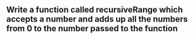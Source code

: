 ## Write a function called recursiveRange which accepts a number and adds up all the numbers from 0 to the number passed to the function
